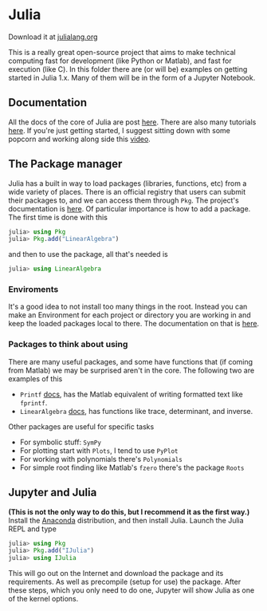 # Julia

Download it at [julialang.org](git@github.com:tfitz/ensc481-2019-examples.git)

This is a really great open-source project that aims to make technical computing fast for development (like Python or Matlab), and fast for execution (like C).  In this folder there are (or will be) examples on getting started in Julia 1.x.  Many of them will be in the form of a Jupyter Notebook.

## Documentation
All the docs of the core of Julia are post [here](https://docs.julialang.org/).
There are also many tutorials [here](https://julialang.org/learning/).
If you're just getting started, I suggest sitting down with some popcorn and working along side this [video](https://www.youtube.com/watch?v=8h8rQyEpiZA&t).

## The Package manager
Julia has a built in way to load packages (libraries, functions, etc) from a wide variety of places.  There is an official registry that users can submit their packages to, and we can access them through `Pkg`.  The project's documentation is [here](https://julialang.github.io/Pkg.jl/v1/).  Of particular importance is how to add a package.  The first time is done with this
```julia
julia> using Pkg
julia> Pkg.add("LinearAlgebra")
```
and then to use the package, all that's needed is
```julia
julia> using LinearAlgebra
```

### Enviroments
It's a good idea to not install too many things in the root.  Instead you can make an Environment for each project or directory you are working in and keep the loaded packages local to there.  The documentation on that is [here](https://julialang.github.io/Pkg.jl/v1/environments/).

### Packages to think about using
There are many useful packages, and some have functions that (if coming from Matlab) we may be surprised aren't in the core.  The following two are examples of this
- `Printf` [docs](https://docs.julialang.org/en/v1.1/stdlib/Printf/), has the Matlab equivalent of writing formatted text like `fprintf`.
- `LinearAlgebra` [docs](https://docs.julialang.org/en/v1.1/stdlib/LinearAlgebra/), has functions like trace, determinant, and inverse.

Other packages are useful for specific tasks
- For symbolic stuff: `SymPy`
- For plotting start with `Plots`, I tend to use `PyPlot`
- For working with polynomials there's `Polynomials`
- For simple root finding like Matlab's `fzero` there's the package `Roots`


## Jupyter and Julia
**(This is not the only way to do this, but I recommend it as the first way.)**  Install the [Anaconda](https://www.anaconda.com/distribution/) distribution, and then install Julia.
Launch the Julia REPL and type
```julia
julia> using Pkg
julia> Pkg.add("IJulia")
julia> using IJulia
```
This will go out on the Internet and download the package and its requirements.  As well as precompile (setup for use) the package.
After these steps, which you only need to do one, Jupyter will show Julia as one of the kernel options.
